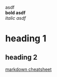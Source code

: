 asdf <br>
**bold asdf**<br>
*italic asdf*<br>
# heading 1 <br>
## heading 2 <br>
[markdown cheatsheet](https://commonmark.org/help/) <br>
